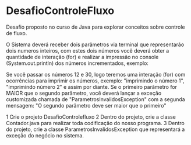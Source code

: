# DesafioControleFluxo
Desafio proposto no curso de Java para explorar conceitos sobre controle de fluxo.

O Sistema deverá receber dois parâmetros via terminal que representarão dois numeros inteiros, com estes dois números você deverá obter a quantidade de interação (for) e realizar a impressão no console (System.out.println) dos números incrementados, exemplo: 

Se você passar os números 12 e 30, logo teremos uma interação (for) com ocorrências para imprimir os números, exemplo: "imprimindo o número 1", "imprimindo número 2" e assim por diante. 
Se o primeiro parâmetro for MAIOR que o segundo parâmetro, você deverá lançar a exceção customizada chamada de "ParametrosInvalidosException" com a segunda mensagem: "O segundo parâmetro deve ser maior que o primeiro"

1 Crie o projeto DesafioControlefluxo
2 Dentro do projeto, crie a classe Contador.java para realizar toda codificação do nosso programa. 
3 Dentro do projeto, crie a classe ParametrosInvalidosException que representará a exceção do negócio no sistema. 
